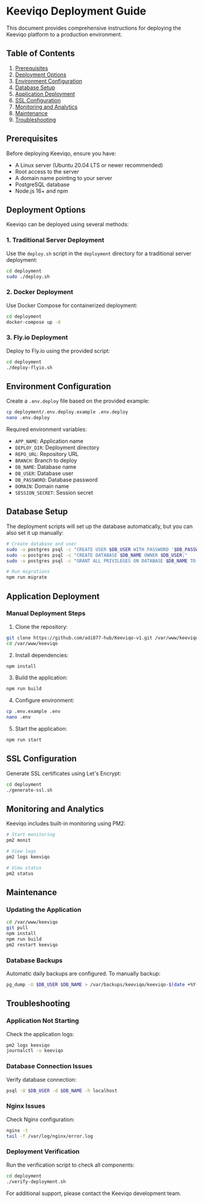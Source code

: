 # Keeviqo Deployment Guide

This document provides comprehensive instructions for deploying the Keeviqo platform to a production environment.

## Table of Contents

1. [Prerequisites](#prerequisites)
2. [Deployment Options](#deployment-options)
3. [Environment Configuration](#environment-configuration)
4. [Database Setup](#database-setup)
5. [Application Deployment](#application-deployment)
6. [SSL Configuration](#ssl-configuration)
7. [Monitoring and Analytics](#monitoring-and-analytics)
8. [Maintenance](#maintenance)
9. [Troubleshooting](#troubleshooting)

## Prerequisites

Before deploying Keeviqo, ensure you have:

- A Linux server (Ubuntu 20.04 LTS or newer recommended)
- Root access to the server
- A domain name pointing to your server
- PostgreSQL database
- Node.js 16+ and npm

## Deployment Options

Keeviqo can be deployed using several methods:

### 1. Traditional Server Deployment

Use the `deploy.sh` script in the `deployment` directory for a traditional server deployment:

```bash
cd deployment
sudo ./deploy.sh
```

### 2. Docker Deployment

Use Docker Compose for containerized deployment:

```bash
cd deployment
docker-compose up -d
```

### 3. Fly.io Deployment

Deploy to Fly.io using the provided script:

```bash
cd deployment
./deploy-flyio.sh
```

## Environment Configuration

Create a `.env.deploy` file based on the provided example:

```bash
cp deployment/.env.deploy.example .env.deploy
nano .env.deploy
```

Required environment variables:

- `APP_NAME`: Application name
- `DEPLOY_DIR`: Deployment directory
- `REPO_URL`: Repository URL
- `BRANCH`: Branch to deploy
- `DB_NAME`: Database name
- `DB_USER`: Database user
- `DB_PASSWORD`: Database password
- `DOMAIN`: Domain name
- `SESSION_SECRET`: Session secret

## Database Setup

The deployment scripts will set up the database automatically, but you can also set it up manually:

```bash
# Create database and user
sudo -u postgres psql -c "CREATE USER $DB_USER WITH PASSWORD '$DB_PASSWORD';"
sudo -u postgres psql -c "CREATE DATABASE $DB_NAME OWNER $DB_USER;"
sudo -u postgres psql -c "GRANT ALL PRIVILEGES ON DATABASE $DB_NAME TO $DB_USER;"

# Run migrations
npm run migrate
```

## Application Deployment

### Manual Deployment Steps

1. Clone the repository:

```bash
git clone https://github.com/adi877-hub/Keeviqo-v1.git /var/www/keeviqo
cd /var/www/keeviqo
```

2. Install dependencies:

```bash
npm install
```

3. Build the application:

```bash
npm run build
```

4. Configure environment:

```bash
cp .env.example .env
nano .env
```

5. Start the application:

```bash
npm run start
```

## SSL Configuration

Generate SSL certificates using Let's Encrypt:

```bash
cd deployment
./generate-ssl.sh
```

## Monitoring and Analytics

Keeviqo includes built-in monitoring using PM2:

```bash
# Start monitoring
pm2 monit

# View logs
pm2 logs keeviqo

# View status
pm2 status
```

## Maintenance

### Updating the Application

```bash
cd /var/www/keeviqo
git pull
npm install
npm run build
pm2 restart keeviqo
```

### Database Backups

Automatic daily backups are configured. To manually backup:

```bash
pg_dump -U $DB_USER $DB_NAME > /var/backups/keeviqo/keeviqo-$(date +%Y-%m-%d).sql
```

## Troubleshooting

### Application Not Starting

Check the application logs:

```bash
pm2 logs keeviqo
journalctl -u keeviqo
```

### Database Connection Issues

Verify database connection:

```bash
psql -U $DB_USER -d $DB_NAME -h localhost
```

### Nginx Issues

Check Nginx configuration:

```bash
nginx -t
tail -f /var/log/nginx/error.log
```

### Deployment Verification

Run the verification script to check all components:

```bash
cd deployment
./verify-deployment.sh
```

For additional support, please contact the Keeviqo development team.
